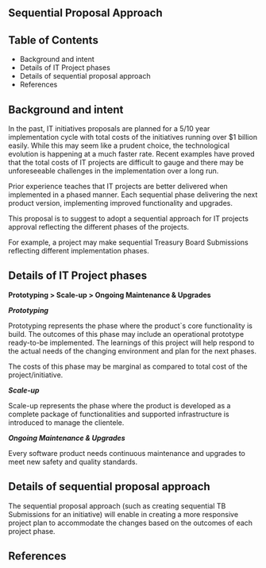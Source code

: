 ## Sequential Proposal Approach

## Table of Contents
- Background and intent 
- Details of IT Project phases
- Details of sequential proposal approach 
- References

## Background and intent

In the past, IT initiatives proposals are planned for a 5/10 year implementation cycle with total costs of the initiatives running over $1 billion easily. While this may seem like a prudent choice, the technological evolution is happening at a much faster rate. Recent examples have proved that the total costs of IT projects are difficult to gauge and there may be unforeseeable challenges in the implementation over a long run.

Prior experience teaches that IT projects are better delivered when implemented in a phased manner. Each sequential phase delivering the next product version, implementing improved functionality and upgrades.

This proposal is to suggest to adopt a sequential approach for IT projects approval reflecting the different phases of the projects.  

For example, a project may make sequential Treasury Board Submissions reflecting different implementation phases.

## Details of IT Project phases

**Prototyping > Scale-up > Ongoing Maintenance & Upgrades**

**_Prototyping_**

Prototyping represents the phase where the product`s core functionality is build. The outcomes of this phase may include an operational prototype ready-to-be implemented. The learnings of this project will help respond to the actual needs of the changing environment and plan for the next phases.

The costs of this phase may be marginal as compared to total cost of the project/initiative.

**_Scale-up_** 

Scale-up represents the phase where the product is developed as a complete package of functionalities and supported infrastructure is introduced to manage the clientele. 

**_Ongoing Maintenance & Upgrades_** 

Every software product needs continuous maintenance and upgrades to meet new safety and quality standards.

## Details of sequential proposal approach

The sequential proposal approach (such as creating sequential TB Submissions for an initiative) will enable in creating a more responsive project plan to accommodate the changes based on the outcomes of each project phase. 

## References
